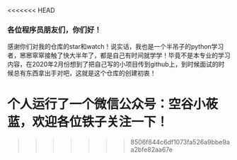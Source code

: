 <<<<<<< HEAD
### 各位程序员朋友们，你们好！

感谢你们对我的仓库的star和watch！说实话，我也是一个半吊子的python学习者，窸窸窣窣接触了快大半年了，都是自己有时间就学学！毕竟不是本专业的学习内容，在2020年2月份想到了把自己写的小项目传到github上，到时候面试的时候总有东西拿出手对吧，这就是这个仓库的创建初衷！



个人运行了一个微信公众号：**空谷小莜蓝**，欢迎各位铁子关注一下！
=======

>>>>>>> 8506f844c6df1073fa526a9bbe9aa2bfe82aa67e
